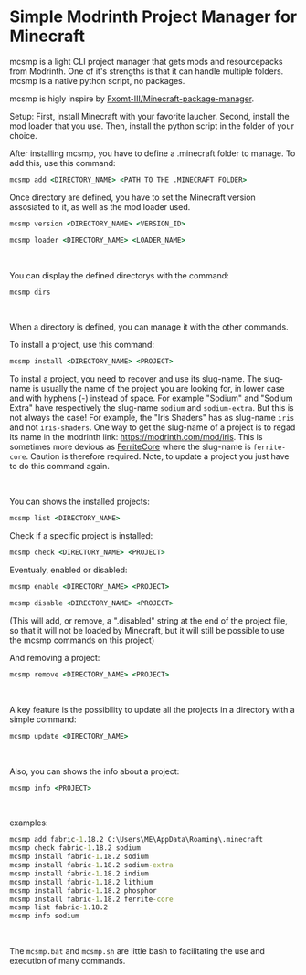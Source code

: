 # Simple Modrinth Project Manager for Minecraft
mcsmp is a light CLI project manager that gets mods and resourcepacks from Modrinth. One of it's strengths is that it can handle multiple folders.
mcsmp is a native python script, no packages.

mcsmp is higly inspire by [Fxomt-III/Minecraft-package-manager](https://github.com/Fxomt-III/Minecraft-package-manager).

Setup:
First, install Minecraft with your favorite laucher.
Second, install the mod loader that you use.
Then, install the python script in the folder of your choice.

After installing mcsmp, you have to define a .minecraft folder to manage.
To add this, use this command:
```bat
mcsmp add <DIRECTORY_NAME> <PATH TO THE .MINECRAFT FOLDER>
```

Once directory are defined, you have to set the Minecraft version assosiated to it, as well as the mod loader used.
```bat
mcsmp version <DIRECTORY_NAME> <VERSION_ID>
```
```bat
mcsmp loader <DIRECTORY_NAME> <LOADER_NAME>
```

<br>

You can display the defined directorys with the command:
```bat
mcsmp dirs
```

<br>

When a directory is defined, you can manage it with the other commands.

To install a project, use this command:
```bat
mcsmp install <DIRECTORY_NAME> <PROJECT>
```
To instal a project, you need to recover and use its slug-name.
The slug-name is usually the name of the project you are looking for, in lower case and with hyphens (-) instead of space. For example "Sodium" and "Sodium Extra" have respectively the slug-name `sodium` and `sodium-extra`.
But this is not always the case! For example, the "Iris Shaders" has as slug-name `iris` and not `iris-shaders`. One way to get the slug-name of a project is to regad its name in the modrinth link: https://modrinth.com/mod/iris.
This is sometimes more devious as [FerriteCore](https://modrinth.com/mod/ferrite-core) where the slug-name is `ferrite-core`. Caution is therefore required.
Note, to update a project you just have to do this command again.

<br>

You can shows the installed projects:
```bat
mcsmp list <DIRECTORY_NAME>
```

Check if a specific project is installed:
```bat
mcsmp check <DIRECTORY_NAME> <PROJECT>
```

Eventualy, enabled or disabled:
```bat
mcsmp enable <DIRECTORY_NAME> <PROJECT>
```
```bat
mcsmp disable <DIRECTORY_NAME> <PROJECT>
```
(This will add, or remove, a ".disabled" string at the end of the project file, so that it will not be loaded by Minecraft, but it will still be possible to use the mcsmp commands on this project)

And removing a project:
```bat
mcsmp remove <DIRECTORY_NAME> <PROJECT>
```

<br>

A key feature is the possibility to update all the projects in a directory with a simple command:
```bat
mcsmp update <DIRECTORY_NAME>
```

<br>

Also, you can shows the info about a project:
```bat
mcsmp info <PROJECT>
```

<br>

examples:
```bat
mcsmp add fabric-1.18.2 C:\Users\ME\AppData\Roaming\.minecraft
mcsmp check fabric-1.18.2 sodium
mcsmp install fabric-1.18.2 sodium
mcsmp install fabric-1.18.2 sodium-extra
mcsmp install fabric-1.18.2 indium
mcsmp install fabric-1.18.2 lithium
mcsmp install fabric-1.18.2 phosphor
mcsmp install fabric-1.18.2 ferrite-core
mcsmp list fabric-1.18.2
mcsmp info sodium
```

<br>

The `mcsmp.bat` and `mcsmp.sh` are little bash to facilitating the use and execution of many commands.